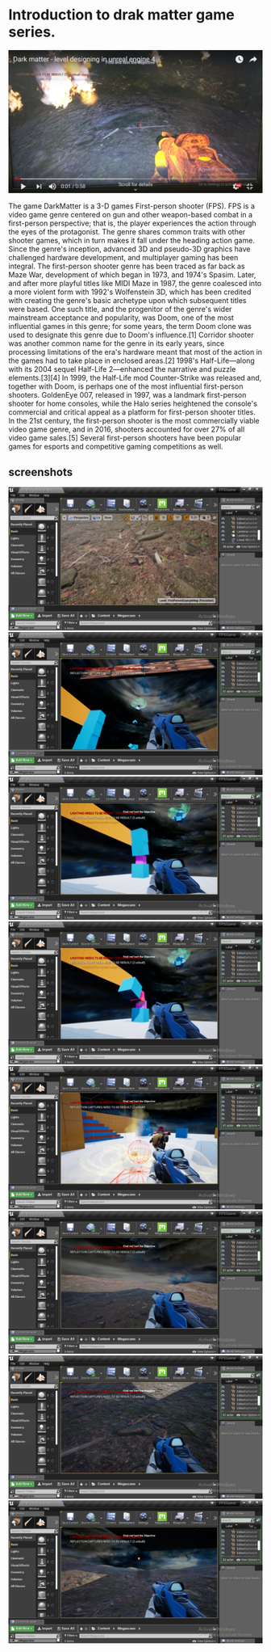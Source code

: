 # Introduction to drak matter game series.

<a href="https://www.youtube.com/watch?v=z0zuNxtGxMM
" target="_blank"><img src="Screenshot (188).png" 
alt="IMAGE ALT TEXT HERE"  /></a>

The game DarkMatter is a 3-D games First-person shooter (FPS). FPS is a video game genre centered on gun and other weapon-based combat in a first-person perspective; that is, the player experiences the action through the eyes of the protagonist. The genre shares common traits with other shooter games, which in turn makes it fall under the heading action game. Since the genre's inception, advanced 3D and pseudo-3D graphics have challenged hardware development, and multiplayer gaming has been integral.
The first-person shooter genre has been traced as far back as Maze War, development of which began in 1973, and 1974's Spasim. Later, and after more playful titles like MIDI Maze in 1987, the genre coalesced into a more violent form with 1992's Wolfenstein 3D, which has been credited with creating the genre's basic archetype upon which subsequent titles were based. One such title, and the progenitor of the genre's wider mainstream acceptance and popularity, was Doom, one of the most influential games in this genre; for some years, the term Doom clone was used to designate this genre due to Doom's influence.[1] Corridor shooter was another common name for the genre in its early years, since processing limitations of the era's hardware meant that most of the action in the games had to take place in enclosed areas.[2]
1998's Half-Life—along with its 2004 sequel Half-Life 2—enhanced the narrative and puzzle elements.[3][4] In 1999, the Half-Life mod Counter-Strike was released and, together with Doom, is perhaps one of the most influential first-person shooters. GoldenEye 007, released in 1997, was a landmark first-person shooter for home consoles, while the Halo series heightened the console's commercial and critical appeal as a platform for first-person shooter titles. In the 21st century, the first-person shooter is the most commercially viable video game genre, and in 2016, shooters accounted for over 27% of all video game sales.[5] Several first-person shooters have been popular games for esports and competitive gaming competitions as well.

## screenshots

<img src="https://github.com/Chaitanyassr/Dark_Matterv1/blob/master/scrrenshots/Screenshot%20(174).png">
<img src="https://github.com/Chaitanyassr/Dark_Matterv1/blob/master/scrrenshots/Screenshot%20(175).png">
<img src="https://github.com/Chaitanyassr/Dark_Matterv1/blob/master/scrrenshots/Screenshot%20(176).png">
<img src="https://github.com/Chaitanyassr/Dark_Matterv1/blob/master/scrrenshots/Screenshot%20(177).png">
<img src="https://github.com/Chaitanyassr/Dark_Matterv1/blob/master/scrrenshots/Screenshot%20(178).png">
<img src="https://github.com/Chaitanyassr/Dark_Matterv1/blob/master/scrrenshots/Screenshot%20(179).png">
<img src="https://github.com/Chaitanyassr/Dark_Matterv1/blob/master/scrrenshots/Screenshot%20(180).png">
<img src="https://github.com/Chaitanyassr/Dark_Matterv1/blob/master/scrrenshots/Screenshot%20(181).png">


